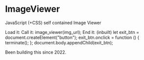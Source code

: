 # ImageViewer
JavaScript (+CSS) self contained Image Viewer

Load it:
    <link rel="stylesheet" href="/css/imageviewer.css" />
    <script src="/js/imageviewer.js"></script>
Call it:
    image_viewer(img_url);
End it:
    (inbuilt) 
    let exit_btn = document.createElement("button");
    exit_btn.onclick = function () { terminate(); };
    document.body.appendChild(exit_btn);

Been building this since 2022.

